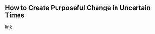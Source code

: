 ## How to Create Purposeful Change in Uncertain Times

[link](https://www.psychologytoday.com/intl/blog/tracking-wonder/202103/how-create-purposeful-change-in-uncertain-times)
